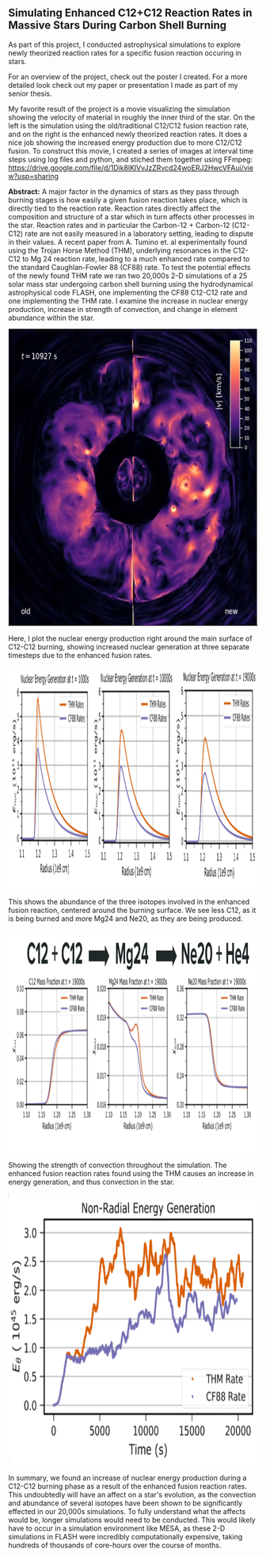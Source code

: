 ## Simulating Enhanced C12+C12 Reaction Rates in Massive Stars During Carbon Shell Burning

As part of this project, I conducted astrophysical simulations to explore newly theorized reaction rates for a specific fusion reaction occuring in stars. 

For an overview of the project, check out the poster I created. For a more detailed look check out my paper or presentation I made as part of my senior thesis.

My favorite result of the project is a movie visualizing the simulation showing the velocity of material in roughly the inner third of the star. On the left is the simulation using the old/traditional C12/C12 fusion reaction rate, and on the right is the enhanced newly theorized reaction rates. It does a nice job showing the increased energy production due to more C12/C12 fusion. To construct this movie, I created a series of images at interval time steps using log files and python, and stiched them together using FFmpeg: https://drive.google.com/file/d/1Dik8lKlVvJzZRvcd24woERJ2HwcVFAui/view?usp=sharing

**Abstract:**
A major factor in the dynamics of stars as they pass through burning stages is how easily a given fusion reaction takes place, which is directly tied to the reaction rate. Reaction rates directly affect the composition and structure of a star which in turn affects other processes in the star. Reaction rates and in particular the Carbon-12 + Carbon-12 (C12-C12) rate are not easily measured in a laboratory setting, leading to dispute in their values. A recent paper from A. Tumino et. al experimentally found using the Trojan Horse Method (THM), underlying resonances in the C12-C12 to Mg 24 reaction rate, leading to a much enhanced rate compared to the standard Caughlan-Fowler 88 (CF88) rate. To test the potential effects of the newly found THM rate we ran two 20,000s 2-D simulations of a 25 solar mass star undergoing carbon shell burning using the hydrodynamical astrophysical code FLASH, one implementing the CF88 C12-C12 rate and one implementing the THM rate. I examine the increase in nuclear energy production, increase in strength of convection, and change in element abundance within the star.



<p align="center">
<img src="https://github.com/bundasma/matthew_bundas_portfolio/blob/main/Astrophysical_Sim_Research/README_images/sim_screenshot.PNG?raw=true" width="600" height="600">
</p>


Here, I plot the nuclear energy production right around the main surface of C12-C12 burning, showing increased nuclear generation at three separate timesteps due to the enhanced fusion rates.

<p align="center">
<img src="https://github.com/bundasma/matthew_bundas_portfolio/blob/main/Astrophysical_Sim_Research/README_images/nuc_gen.PNG?raw=true" width="1000" height="450">
</p>

This shows the abundance of the three isotopes involved in the enhanced fusion reaction, centered around the burning surface. We see less C12, as it is being burned and more Mg24 and Ne20, as they are being produced.

<p align="center">
<img src="https://github.com/bundasma/matthew_bundas_portfolio/blob/main/Astrophysical_Sim_Research/README_images/fusion_eq.PNG?raw=true" width="1000" height="450">
</p>

Showing the strength of convection throughout the simulation. The enhanced fusion reaction rates found using the THM causes an increase in energy generation, and thus convection in the star.

<p align="center">
<img src="https://github.com/bundasma/matthew_bundas_portfolio/blob/main/Astrophysical_Sim_Research/README_images/convection.PNG?raw=true" width="800" height="550">
</p>

In summary, we found an increase of nuclear energy production during a C12-C12 burning phase as a result of the enhanced fusion reaction rates. This undoubtedly will have an affect on a star's evolution, as the convection and abundance of several isotopes have been shown to be significantly effected in our 20,000s simulations. To fully understand what the affects would be, longer simulations would need to be conducted. This would likely have to occur in a simulation environment like MESA, as these 2-D simulations in FLASH were incredibly computationally expensive, taking hundreds of thousands of core-hours over the course of months. 






